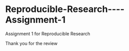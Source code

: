 # Reproducible-Research----Assignment-1
Assignment 1 for Reproducible Research

Thank you for the review
